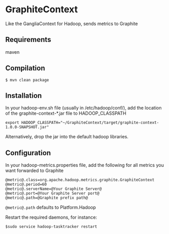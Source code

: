 GraphiteContext
===============

Like the GangliaContext for Hadoop, sends metrics to Graphite

Requirements
------------
maven

Compilation
-----------

    $ mvn clean package

Installation
------------

In your hadoop-env.sh file (usually in /etc/hadoop/conf/), add the
location of the graphite-context-*.jar file to HADOOP_CLASSPATH

    export HADOOP_CLASSPATH="~/GraphiteContext/target/graphite-context-1.0.0-SNAPSHOT.jar"

Alternatively, drop the jar into the default hadoop libraries.

Configuration
-------------

In your hadoop-metrics.properties file, add the following for all
metrics you want forwarded to Graphite

    @metric@.class=org.apache.hadoop.metrics.graphite.GraphiteContext
    @metric@.period=60
    @metric@.serverName=@Your Graphite Server@
    @metric@.port=@Your Graphite Server port@
    @metric@.path=@Graphite prefix path@

`@metric@.path` defaults to Platform.Hadoop

Restart the required daemons, for instance:

    $sudo service hadoop-tasktracker restart
